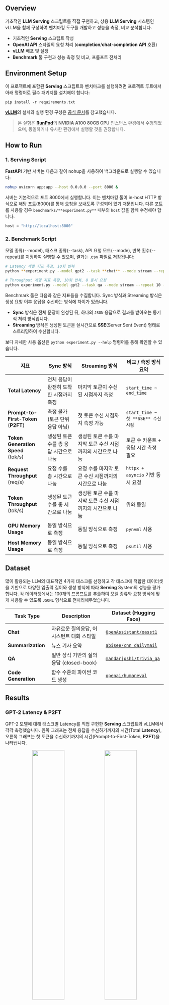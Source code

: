 ## Overview
기초적인 **LLM Serving** 스크립트를 직접 구현하고, 상용 **LLM Serving** 시스템인 vLLM을 함께 구성하여 벤치마킹 도구를 개발하고 성능을 측정, 비교 분석합니다.

- 기초적인 **Serving** 스크립트 작성
- **OpenAI API** 스타일의 요청 처리 (**completion**/**chat**-**completion** **API** 호환)
- **vLLM** 배포 및 설정
- **Benchmark** 툴 구현과 성능 측정 및 비교, 프롬프트 전처리
 
## Environment Setup

이 프로젝트에 포함된 **Serving** 스크립트와 벤치마크를 실행하려면 프로젝트 루트에서 아래 명령어로 필수 패키지를 설치해야 합니다:

```pip install
pip install -r requirements.txt
```

[**vLLM**](https://github.com/vllm-project/vllm)의 설치와 실행 환경 구성은 [공식 문서](https://docs.vllm.ai/en/latest/getting_started/quickstart.html)를 참고했습니다.

> 본 실험은 [**RunPod**](https://www.runpod.io/)의 **NVIDIA A100 80GB GPU** 인스턴스 환경에서 수행되었으며, 동일하거나 유사한 환경에서 실행할 것을 권장합니다.

## How to Run

### 1. Serving Script

**FastAPI** 기반 서버는 다음과 같이 nohup을 사용하여 백그라운드로 실행할 수 있습니다:

```bash
nohup uvicorn app:app --host 0.0.0.0 --port 8000 &
```

서버는 기본적으로 포트 8000에서 실행합니다. 이는 벤치마킹 툴이 in-host HTTP 방식으로 해당 포트(8000)를 통해 요청을 보내도록 구성되어 있기 때문입니다. 다른 포트를 사용할 경우 `benchmarks/**experiment.py**` 내부의 `host` 값을 함께 수정해야 합니다.

```python
host = "http://localhost:8000"
```

### 2. Benchmark Script

모델 종류(--model), 태스크 종류(--task), API 요청 모드(--mode), 반복 횟수(--repeat)를 지정하여 실행할 수 있으며, 결과는 .csv 파일로 저장됩니다:

```bash
# Latency 계열 지표 측정, 10회 반복
python **experiment.py --model gpt2 --task **chat** --mode stream --repeat 10

# Throughput 계열 지표 측정, 10회 반복, 8 동시 요청
python experiment.py --model gpt2 --task qa --mode stream --repeat 10 --throughput-only --parallel 8
```

Benchmark 툴은 다음과 같은 지표들을 수집합니다.
Sync 방식과 Streaming 방식은 생성 요청 이후 응답을 수신하는 방식에 차이가 있습니다.
- **Sync** 방식은 전체 문장이 완성된 뒤, 하나의 `JSON` 응답으로 결과를 받아오는 동기적 처리 방식입니다.
- **Streaming** 방식은 생성된 토큰을 실시간으로 **SSE**(Server Sent Event) 형태로 스트리밍하여 수신합니다.

보다 자세한 사용 옵션은 `python experiment.py --help` 명령어를 통해 확인할 수 있습니다.

| 지표 | Sync 방식 | Streaming 방식 | 비교 / 측정 방식 요약 |
|-|-|-|-|
| **Total Latency** | 전체 응답이 완전히 도착한 시점까지 측정 | 마지막 토큰이 수신된 시점까지 측정 | `start_time ~ end_time` |
| **Prompt-to-First-Token**<br>(**P2FT**) | 측정 불가 (토큰 단위 응답 아님) | 첫 토큰 수신 시점까지 측정 가능 | `start_time ~ 첫 **SSE** 수신 시점` |
| **Token Generation Speed**<br>(tok/s) | 생성된 토큰 수를 총 응답 시간으로 나눔 | 생성된 토큰 수를 마지막 토큰 수신 시점까지의 시간으로 나눔 | 토큰 수 카운트 + 응답 시간 측정 필요 |
| **Request Throughput**<br>(req/s) | 요청 수를 총 시간으로 나눔 | 요청 수를 마지막 토큰 수신 시점까지의 시간으로 나눔 | `httpx + asyncio` 기반 동시 요청 |
| **Token Throughput**<br>(tok/s) | 생성된 토큰 수를 총 시간으로 나눔 | 생성된 토큰 수를 마지막 토큰 수신 시점까지의 시간으로 나눔 | 위와 동일 |
| **GPU Memory Usage** | 동일 방식으로 측정 | 동일 방식으로 측정 | `pynvml` 사용 |
| **Host Memory Usage** | 동일 방식으로 측정 | 동일 방식으로 측정 | `psutil` 사용 |

## Dataset

많이 활용되는 LLM의 대표적인 4가지 태스크를 선정하고 각 태스크에 적합한 데이터셋을 기반으로 다양한 입출력 길이와 생성 방식에 따라 **Serving** System의 성능을 평가합니다.
각 데이터셋에서는 100개의 프롬프트를 추출하여 모델 종류와 요청 방식에 맞게 사용할 수 있도록 `JSONL` 형식으로 전처리해두었습니다.

| Task Type | Description | Dataset (Hugging Face) |
|-|-|-|
| **Chat** | 자유로운 질의응답, 어시스턴트 대화 스타일 | [`OpenAssistant/oasst1`](https://huggingface.co/datasets/OpenAssistant/oasst1) |
| **Summarization** | 뉴스 기사 요약 | [`abisee/cnn_dailymail`](https://huggingface.co/datasets/abisee/cnn_dailymail) |
| **QA** | 일반 상식 기반의 질의응답 (closed-book) | [`mandarjoshi/trivia_qa`](https://huggingface.co/datasets/mandarjoshi/trivia_qa) |
| **Code Generation** | 함수 수준의 파이썬 코드 생성 | [`openai/humaneval`](https://huggingface.co/datasets/openai/openai_humaneval) |

## Results

### GPT-2 Latency & P2FT

GPT-2 모델에 대해 태스크별 Latency를 직접 구현한 **Serving** 스크립트와 vLLM에서 각각 측정했습니다.
왼쪽 그래프는 전체 응답을 수신하기까지의 시간(Total **Latency**), 오른쪽 그래프는 첫 토큰을 수신하기까지의 시간(Prompt-to-First-Token, **P2FT**)을 나타냅니다.

<p align="center">
 <img src="https://github.com/user-attachments/assets/22582dc0-b95b-4c7a-b9ae-c761ab7885c4" width="45%"/>
 <img src="https://github.com/user-attachments/assets/030de9cd-07cd-4999-b4e1-49647ee752a1" width="45%"/>
</p>

### Llama 2 Latency & P2FT

Llama 2 모델에 대해 태스크별 Latency를 직접 구현한 **Serving** 스크립트와 vLLM에서 각각 측정했습니다.
왼쪽 그래프는 전체 응답을 수신하기까지의 시간(Total **Latency**), 오른쪽 그래프는 첫 토큰을 수신하기까지의 시간(Prompt-to-First-Token, **P2FT**)을 나타냅니다.

<p align="center">
 <img src="https://github.com/user-attachments/assets/d5119c33-d807-4f4c-9f24-39cf97877924" width="45%"/>
 <img src="https://github.com/user-attachments/assets/8188701c-d076-4944-82a4-2e3218016c97" width="45%"/>
</p>

### Token Throughput on Chat

동시 요청 수에 따른 throughput(`**token**/s`)을 측정했습니다. 왼쪽 그래프는 동시 요청수 `p=2`에서의 throughput, 오른쪽 그래프는 동시 요청수 `p=4`에서의 throughput을 나타냅니다.

<p align="center">
 <img src="https://github.com/user-attachments/assets/b1099dd6-0ba1-4836-b60b-bc18fbbf3ef8" width="45%"/>
 <img src="https://github.com/user-attachments/assets/5448a134-f81f-4284-b814-a28af52c5a02" width="45%"/>
</p>

### GPU VRAM Usage on Chat

동시 요청 수에 따른 **GPU VRAM** 사용률을 측정했습니다. 왼쪽 그래프는 동시 요청수 `p=2`에서의 **VRAM** 사용률, 오른쪽 그래프는 동시 요청수 `p=4`에서의 **VRAM** 사용률을 나타냅니다.

<p align="center">
 <img src="https://github.com/user-attachments/assets/82c42e21-7011-4a92-9780-ea9c4fc590ec" width="45%"/>
 <img src="https://github.com/user-attachments/assets/29b27697-2e8e-435e-b17a-90a5ce91d9d0" width="45%"/>
</p>

## Additional Resources
[Google slide - 중간 발표](https://docs.google.com/presentation/d/1dIXP-vJu0QszjQoBENqWEVvm_JJ5_WqBpWjJHkA5G68/edit?usp=sharing)
